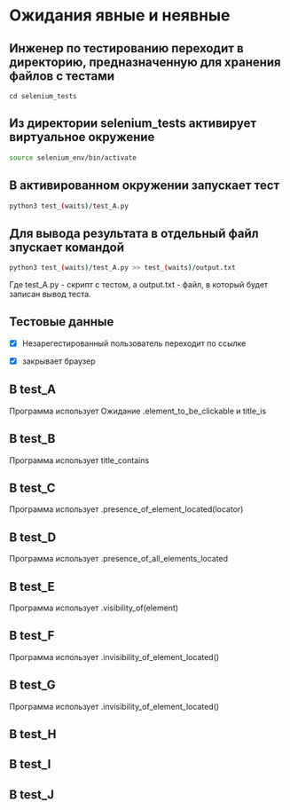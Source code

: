 # Ожидания явные и неявные

## Инженер по тестированию переходит в директорию, предназначенную для хранения файлов с тестами
```
cd selenium_tests
```
## Из директории selenium_tests активирует виртуальное окружение
```sh
source selenium_env/bin/activate
```
## В активированном окружении запускает тест 
```sh
python3 test_(waits)/test_A.py
```
## Для вывода результата в отдельный файл зпускает командой 
```sh
python3 test_(waits)/test_A.py >> test_(waits)/output.txt
```
Где test_A.py -  скрипт с тестом, а output.txt - файл, в который будет записан вывод теста.

## Тестовые данные
- [x] Незарегестированный пользователь переходит по ссылке

- [x] закрывает браузер

##  В test_A
Программа использует Ожидание .element_to_be_clickable и title_is 

##  В test_B
Программа использует title_contains

##  В test_C
Программа использует .presence_of_element_located(locator)

##  В test_D
Программа использует .presence_of_all_elements_located

##  В test_E
Программа использует .visibility_of(element)

##  В test_F
Программа использует .invisibility_of_element_located()

##  В test_G
Программа использует .invisibility_of_element_located()

##  В test_H

##  В test_I

##  В test_J

